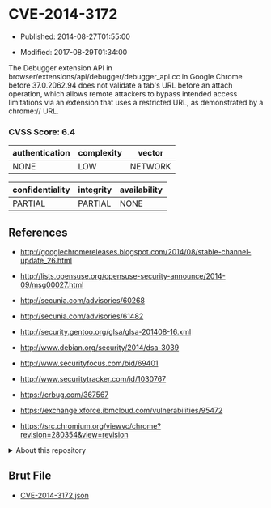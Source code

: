 # CVE-2014-3172

- Published: 2014-08-27T01:55:00

- Modified: 2017-08-29T01:34:00

The Debugger extension API in browser/extensions/api/debugger/debugger_api.cc in Google Chrome before 37.0.2062.94 does not validate a tab's URL before an attach operation, which allows remote attackers to bypass intended access limitations via an extension that uses a restricted URL, as demonstrated by a chrome:// URL.

### CVSS Score: **6.4**

| authentication | complexity | vector |
| --- | --- | --- |
| NONE | LOW | NETWORK |

| confidentiality | integrity | availability |
| --- | --- | --- |
| PARTIAL | PARTIAL | NONE |

## References

* http://googlechromereleases.blogspot.com/2014/08/stable-channel-update_26.html

* http://lists.opensuse.org/opensuse-security-announce/2014-09/msg00027.html

* http://secunia.com/advisories/60268

* http://secunia.com/advisories/61482

* http://security.gentoo.org/glsa/glsa-201408-16.xml

* http://www.debian.org/security/2014/dsa-3039

* http://www.securityfocus.com/bid/69401

* http://www.securitytracker.com/id/1030767

* https://crbug.com/367567

* https://exchange.xforce.ibmcloud.com/vulnerabilities/95472

* https://src.chromium.org/viewvc/chrome?revision=280354&view=revision

<details>
<summary>About this repository</summary> 

  This repository is part of the project [Live Hack CVE](https://github.com/Live-Hack-CVE). Main website can be found [www.live-hack.org](https://www.live-hack.org) 
  
  Made by [Sn0wAlice](https://github.com/Sn0wAlice) for the people that care about security and need to have a feed of the latest CVEs. Hope you enjoy it, don't forget to star the repo and follow me on [Twitter](https://twitter.com/Sn0wAlice) and [Github](https://github.com/Sn0wAlice). And that is my [personnal website](https://www.alice-snow.me/)

  - [Home Page](https://github.com/Live-Hack-CVE)
  - [Framework](https://github.com/Live-Hack-CVE/cve-framework)
  - [CVE database](https://github.com/Live-Hack-CVE/full_database)
  - [Changelog](https://github.com/Live-Hack-CVE/Changelog)
</details>

## Brut File

* [CVE-2014-3172.json](https://raw.githubusercontent.com/Live-Hack-CVE/full_database/main/cves/2014/CVE-2014-3172.json)


